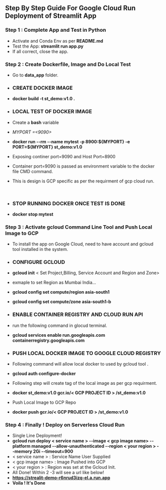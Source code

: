 ## Step By Step Guide For Google Cloud Run Deployment of Streamlit App

### Step 1 : Complete App and Test in Python 

- Activate and Conda Env as per **README.md**
- Test the App: **streamlit run app.py** 
- If all correct, close the app.

### Step 2 : Create Dockerfile, Image and Do Local Test

- Go to **data_app** folder.



- ### CREATE DOCKER IMAGE 
- **docker build -t  st_demo:v1.0 .**



- ### LOCAL TEST OF DOCKER IMAGE 
- Create a **bash** variable 
- *MYPORT =<9090>*
- **docker run --rm  --name mytest -p 8900:\${MYPORT} -e  PORT=\${MYPORT} st_demo:v1.0**
- Exposing continer port=9090 and Host Port=8900 
- Container port=9090 is passed as environment variable to the docker file CMD command. 
- This is design is GCP specific as per the requirment of gcp cloud run.
<br/>

- ### STOP RUNNING DOCKER ONCE TEST IS DONE
- **docker stop mytest**



### Step 3 : Activate gcloud Command Line Tool  and Push Local Image to GCP
- To install the app on  Google Cloud, need to have account and gcloud tool installed in the system. 



- ### CONFIGURE GCLOUD
- **gcloud init** < Set Project,Billing,  Service Account and Region and Zone> 
- exmaple to set Region as Mumbai India...
- **gcloud config set compute/region asia-south1**
- **gcloud config set compute/zone asia-south1-b**



- ###  ENABLE CONTAINER REGISTRY AND CLOUD RUN API 
- run the following command in glocud terminal.
- **gcloud services enable run.googleapis.com containerregistry.googleapis.com**


- ###  PUSH LOCAL DOCKER IMAGE TO GOOGLE CLOUD REGISTRY 
- Following command will allow local docker to used by gcloud tool .
- **gcloud auth configure-docker**
- Following step will create tag of the local image as per gcp requirment.
- **docker st_demo:v1.0  gcr.io/< GCP PROJECT ID > /st_demo:v1.0**
- Push Local Image to GCP Repo 
- **docker push gcr.io/< GCP PROJECT ID > /st_demo:v1.0**

### Step 4 : Finally ! Deploy on Serverless Cloud Run
- Single Line Deployment!
- **gcloud run deploy < service name >  --image < gcp image name>   --platform managed --allow-unauthenticated --region < your region > --memory 2Gi --timeout=900**
- < service name >  : Service Name User Supplied 
- < gcp image name> : Image Pushed into GCP 
- < your region >   : Region was set at the Gcloud Init.
- All Done! Within 2 -3 will see a url like below!
- **https://strealit-demo-r6nrud3izq-el.a.run.app**
- **Voila ! It's Done**

